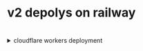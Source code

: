 # v2 depolys on railway

#
<details>
<summary>cloudflare workers deployment</summary>
```js
    const SingleDay = 'xxx.up.railway.app'
    const DoubleDay = 'xxx.up.railway.app'
    addEventListener(
        "fetch",event => {

            let nd = new Date();
            if (nd.getDate()%2) {
                host = SingleDay
            } else {
                host = DoubleDay
            }

            let url=new URL(event.request.url);
            url.hostname=host;
            let request=new Request(url,event.request);
            event. respondWith(
                fetch(request)
            )
        }
    )
```
</details>

      
    
